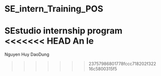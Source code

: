 # SE_intern_Training_POS
SEstudio internship program
<<<<<<< HEAD
An le
=======

Nguyen Huy
DaoDung
>>>>>>> 23757986801778fccc718202f32216c5800315f5
